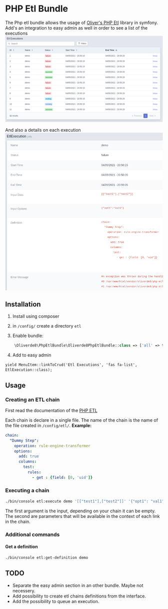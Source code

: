 # PHP Etl Bundle

The Php etl bundle allows the usage of [Oliver's PHP Etl](https://github.com/oliverde8/php-etl) library in symfony. 
Add's an integration to easy admin as well in order to see a list of the executions
![List of etl executions](docs/etl-execution-list.png)

And also a details on each execution
![List of etl executions](docs/etl-execution-details.png)

## Installation

1. Install using composer

2. in `/config/` create a directory `etl`

3. Enable bundle: 
```php
    \Oliverde8\PhpEtlBundle\Oliverde8PhpEtlBundle::class => ['all' => true],
```

4. Add to easy admin
```angular2html
yield MenuItem::linkToCrud('Etl Executions', 'fas fa-list', EtlExecution::class);
```

## Usage

### Creating an ETL chain

First read the documentation of the [PHP ETL](https://github.com/oliverde8/php-etl) 

Each chain is declare in a single file. The name of the chain is the name of the file created in `/config/etl/`. 
**Example:**
```yaml
chain:
  "Dummy Step":
    operation: rule-engine-transformer
    options:
      add: true
      columns:
        test:
          rules:
            - get : {field: [0, 'uid']}
```

### Executing a chain

```sh
./bin/console etl:execute demo '[["test1"],["test2"]]' '{"opt1": "val1"}'
```

The first argument is the input, depending on your chain it can be empty. The second are parameters that 
will be available in the context of each link in the chain. 

### Additional commands

#### Get a definition
```sh
./bin/console etl:get-definition demo
```

## TODO
- Separate the easy admin section in an other bundle. Maybe not necessery.
- Add possibility to create etl chains definitions from the interface.  
- Add the possibility to queue an execution. 
